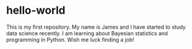 # hello-world
This is my first repository.
My name is James and I have started to study data science recently. 
I am learning about Bayesian statistics and programming in Python.
Wish me luck finding a job!
